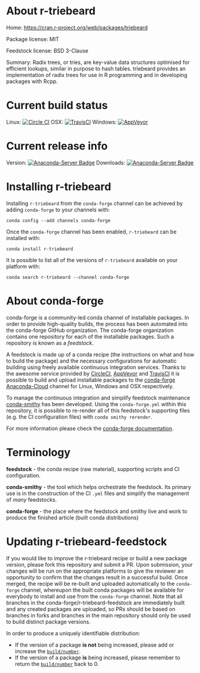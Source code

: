 About r-triebeard
=================

Home: https://cran.r-project.org/web/packages/triebeard

Package license: MIT

Feedstock license: BSD 3-Clause

Summary: Radix trees, or tries, are key-value data structures optimised for efficient lookups, similar in purpose to hash tables. triebeard provides an implementation of radix trees for use in R programming and in developing packages with Rcpp.



Current build status
====================

Linux: [![Circle CI](https://circleci.com/gh/conda-forge/r-triebeard-feedstock.svg?style=shield)](https://circleci.com/gh/conda-forge/r-triebeard-feedstock)
OSX: [![TravisCI](https://travis-ci.org/conda-forge/r-triebeard-feedstock.svg?branch=master)](https://travis-ci.org/conda-forge/r-triebeard-feedstock)
Windows: [![AppVeyor](https://ci.appveyor.com/api/projects/status/github/conda-forge/r-triebeard-feedstock?svg=True)](https://ci.appveyor.com/project/conda-forge/r-triebeard-feedstock/branch/master)

Current release info
====================
Version: [![Anaconda-Server Badge](https://anaconda.org/conda-forge/r-triebeard/badges/version.svg)](https://anaconda.org/conda-forge/r-triebeard)
Downloads: [![Anaconda-Server Badge](https://anaconda.org/conda-forge/r-triebeard/badges/downloads.svg)](https://anaconda.org/conda-forge/r-triebeard)

Installing r-triebeard
======================

Installing `r-triebeard` from the `conda-forge` channel can be achieved by adding `conda-forge` to your channels with:

```
conda config --add channels conda-forge
```

Once the `conda-forge` channel has been enabled, `r-triebeard` can be installed with:

```
conda install r-triebeard
```

It is possible to list all of the versions of `r-triebeard` available on your platform with:

```
conda search r-triebeard --channel conda-forge
```


About conda-forge
=================

conda-forge is a community-led conda channel of installable packages.
In order to provide high-quality builds, the process has been automated into the
conda-forge GitHub organization. The conda-forge organization contains one repository
for each of the installable packages. Such a repository is known as a *feedstock*.

A feedstock is made up of a conda recipe (the instructions on what and how to build
the package) and the necessary configurations for automatic building using freely
available continuous integration services. Thanks to the awesome service provided by
[CircleCI](https://circleci.com/), [AppVeyor](http://www.appveyor.com/)
and [TravisCI](https://travis-ci.org/) it is possible to build and upload installable
packages to the [conda-forge](https://anaconda.org/conda-forge)
[Anaconda-Cloud](http://docs.anaconda.org/) channel for Linux, Windows and OSX respectively.

To manage the continuous integration and simplify feedstock maintenance
[conda-smithy](http://github.com/conda-forge/conda-smithy) has been developed.
Using the ``conda-forge.yml`` within this repository, it is possible to re-render all of
this feedstock's supporting files (e.g. the CI configuration files) with ``conda smithy rerender``.

For more information please check the [conda-forge documentation](https://conda-forge.org/docs/).

Terminology
===========

**feedstock** - the conda recipe (raw material), supporting scripts and CI configuration.

**conda-smithy** - the tool which helps orchestrate the feedstock.
                   Its primary use is in the construction of the CI ``.yml`` files
                   and simplify the management of *many* feedstocks.

**conda-forge** - the place where the feedstock and smithy live and work to
                  produce the finished article (built conda distributions)


Updating r-triebeard-feedstock
==============================

If you would like to improve the r-triebeard recipe or build a new
package version, please fork this repository and submit a PR. Upon submission,
your changes will be run on the appropriate platforms to give the reviewer an
opportunity to confirm that the changes result in a successful build. Once
merged, the recipe will be re-built and uploaded automatically to the
`conda-forge` channel, whereupon the built conda packages will be available for
everybody to install and use from the `conda-forge` channel.
Note that all branches in the conda-forge/r-triebeard-feedstock are
immediately built and any created packages are uploaded, so PRs should be based
on branches in forks and branches in the main repository should only be used to
build distinct package versions.

In order to produce a uniquely identifiable distribution:
 * If the version of a package **is not** being increased, please add or increase
   the [``build/number``](http://conda.pydata.org/docs/building/meta-yaml.html#build-number-and-string).
 * If the version of a package **is** being increased, please remember to return
   the [``build/number``](http://conda.pydata.org/docs/building/meta-yaml.html#build-number-and-string)
   back to 0.